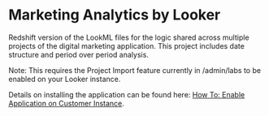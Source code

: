 # Marketing Analytics by Looker
Redshift version of the LookML files for the logic shared across multiple projects of the digital marketing application. This project includes date 
structure and period over period analysis. 

Note: This requires the Project Import feature currently in /admin/labs to be enabled on your Looker instance.

Details on installing the application can be found here: [How To: Enable Application on Customer Instance](https://docs.google.com/document/d/15g5Xhr1YziFKeYvZkGYIDj94WyilJ08aT9RA-JLc9YQ).

